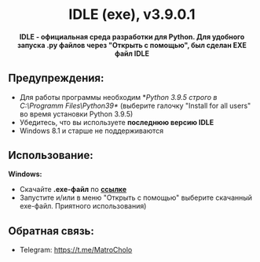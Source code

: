 <h1 align="center">IDLE (exe), v3.9.0.1</h1>
<h4 align="center">IDLE - официальная среда разработки для Python. Для удобного запуска .py файлов через "Открыть с помощью", был сделан EXE файл IDLE</h4>

## Предупреждения:
- Для работы программы необходим **Python 3.9.5 строго в C:\Programm Files\Python39\** (выберите галочку "Install for all users" во время установки Python 3.9.5)
- Убедитесь, что вы используете **последнюю версию IDLE**
- Windows 8.1 и старше не поддерживаются


## Использование:
**Windows:**
- Скачайте **.exe-файл** по **[ссылке](https://github.com/MatroCholo/IDLE-in-EXE/releases)**
- Запустите и/или в меню "Открыть с помощью" выберите скачанный exe-файл. Приятного использования)


## Обратная связь:
- Telegram: https://t.me/MatroCholo
